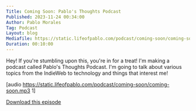 ```yaml
---
Title: Coming Soon: Pablo's Thoughts Podcast
Published: 2023-11-24 00:34:00
Author: Pablo Morales
Tag: Podcast
Layout: blog
Mediafile: https://static.lifeofpablo.com/podcast/coming-soon/coming-soon.mp3
Duration: 00:10:00
---
```

Hey! If you're stumbling upon this, you're in for a treat! I'm making a podcast called Pablo's Thoughts Podcast. I'm going to talk about various topics from the IndieWeb to technology and things that interest me!

[audio https://static.lifeofpablo.com/podcast/coming-soon/coming-soon.mp3 1]

[Download this episode](https://static.lifeofpablo.com/podcast/coming-soon/coming-soon.mp3)